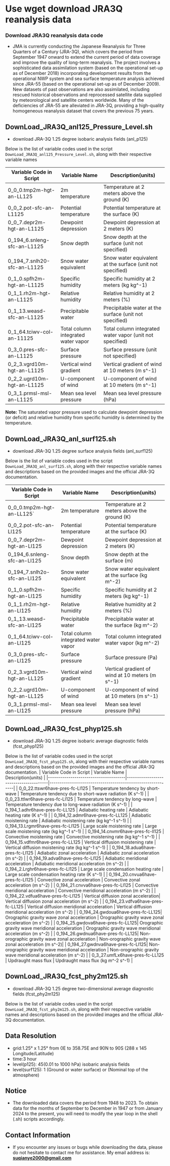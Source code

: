 # Use wget download JRA3Q reanalysis data
### Download JRA3Q reanalysis data code

- JMA is currently conducting the Japanese Reanalysis for Three Quarters of a Century (JRA-3Q), which covers the period from September 1947 onward to extend the current period of data coverage and improve the quality of long-term reanalysis. The project involves a sophisticated data assimilation system (based on the operational set-up as of December 2018) incorporating development results from the operational NWP system and sea surface temperature analysis achieved since JRA-55 (based on the operational set-up as of December 2009). New datasets of past observations are also assimilated, including rescued historical observations and reprocessed satellite data supplied by meteorological and satellite centers worldwide. Many of the deficiencies of JRA-55 are alleviated in JRA-3Q, providing a high-quality homogeneous reanalysis dataset that covers the previous 75 years.

## DownLoad_JRA3Q_anl125_Pressure_Level.sh
- download JRA-3Q 1.25 degree isobaric analysis fields (anl_p125)

Below is the list of variable codes used in the script `DownLoad_JRA3Q_anl125_Pressure_Level.sh`, along with their respective variable names


| Variable Code in Script          | Variable Name               | Description(units)                                            |
|-----------------------------------|-----------------------------|--------------------------------------------------------------|
| 0_0_0.tmp2m-hgt-an-LL125         | 2m temperature              | Temperature at 2 meters above the ground (K)               |
| 0_0_2.pot-sfc-an-L1125          | Potential temperature       | Potential temperature at the surface (K)                    |
| 0_0_7.depr2m-hgt-an-L1125       | Dewpoint depression         | Dewpoint depression at 2 meters (K)                         |
| 0_194_6.snleng-sfc-an-L1125     | Snow depth                  | Snow depth at the surface (unit not specified)              |
| 0_194_7.snlh20-sfc-an-L1125     | Snow water equivalent       | Snow water equivalent at the surface (unit not specified)    |
| 0_1_0.spfh2m-hgt-an-L1125       | Specific humidity           | Specific humidity at 2 meters (kg kg^-1)                   |
| 0_1_1.rh2m-hgt-an-L1125         | Relative humidity          | Relative humidity at 2 meters (%)                           |
| 0_1_13.weasd-sfc-an-L1125       | Precipitable water          | Precipitable water at the surface (unit not specified)      |
| 0_1_64.tciwv-col-an-11125       | Total column integrated water vapor | Total column integrated water vapor (unit not specified) |
| 0_3_0.pres-sfc-an-L1125         | Surface pressure            | Surface pressure (unit not specified)                       |
| 0_2_3.vgrd10m-hgt-an-L1125      | Vertical wind gradient      | Vertical gradient of wind at 10 meters (m s^-1)            |
| 0_2_2.ugrd10m-hgt-an-L1125      | U-component of wind         | U-component of wind at 10 meters (m s^-1)                  |
| 0_3_1.prmsl-msl-an-L1125        | Mean sea level pressure    | Mean sea level pressure (hPa)                               |


**Note:** The saturated vapor pressure used to calculate dewpoint depression (or deficit) and relative humidity from specific humidity is determined by the temperature.
## DownLoad_JRA3Q_anl_surf125.sh
- download JRA-3Q 1.25 degree surface analysis fields (anl_surf125)
  
Below is the list of variable codes used in the script `DownLoad_JRA3Q_anl_surf125.sh`, along with their respective variable names and descriptions based on the provided images and the official JRA-3Q documentation.

| Variable Code in Script          | Variable Name               | Description(units)                                         |
|-----------------------------------|-----------------------------|--------------------------------------------------------------|
| 0_0_0.tmp2m-hgt-an-LL125`      | 2m temperature              | Temperature at 2 meters above the ground (K)              |
| 0_0_2.pot-sfc-an-Ll125        | Potential temperature       | Potential temperature at the surface (K)                   |
| 0_0_7.depr2m-hgt-an-Ll125     | Dewpoint depression         | Dewpoint depression at 2 meters (K)                        |
| 0_194_6.snleng-sfc-an-Ll125   | Snow depth                  | Snow depth at the surface (m)                              |
| 0_194_7.snlh2o-sfc-an-Ll125   | Snow water equivalent       | Snow water equivalent at the surface (kg m^-2)             |
| 0_1_0.spfh2m-hgt-an-Ll125     | Specific humidity           | Specific humidity at 2 meters (kg kg^-1)                   |
| 0_1_1.rh2m-hgt-an-Ll125       | Relative humidity          | Relative humidity at 2 meters (%)                          |
| 0_1_13.weasd-sfc-an-Ll125     | Precipitable water          | Precipitable water at the surface (kg m^-2)                |
| 0_1_64.tciwv-col-an-Ll125     | Total column integrated water vapor | Total column integrated water vapor (kg m^-2)           |
| 0_3_0.pres-sfc-an-Ll125       | Surface pressure            | Surface pressure (Pa)                                      |
| 0_2_3.vgrd10m-hgt-an-LL125    | Vertical wind gradient      | Vertical gradient of wind at 10 meters (m s^-1)            |
| 0_2_2.ugrd10m-hgt-an-LL125    | U-component of wind         | U-component of wind at 10 meters (m s^-1)                   |
| 0_3_1.prmsl-msl-an-Ll125      | Mean sea level pressure    | Mean sea level pressure (hPa)                               |

## DownLoad_JRA3Q_fcst_phyp125.sh
- download JRA-3Q 1.25 degree isobaric average diagnostic fields (fcst_phyp125)

Below is the list of variable codes used in the script `DownLoad_JRA3Q_fcst_phyp125.sh`, along with their respective variable names and descriptions based on the provided images and the official JRA-3Q documentation.
| Variable Code in Script              | Variable Name                         | Description(units)                                        |
|--------------------------------------|---------------------------------------|------------------------------------------------------------|
| 0_0_22.ttswr6have-pres-fc-Ll125   | Temperature tendency by short-wave    | Temperature tendency due to short-wave radiation (K s^-1)  |
| 0_0_23.ttlwr6have-pres-fc-Ll125   | Temperature tendency by long-wave     | Temperature tendency due to long-wave radiation (K s^-1)   |
| 0_194_1.adhr6have-pres-fc-LL125   | Adiabatic heating rate                | Adiabatic heating rate (K s^-1)                           |
| 0_194_12.admr6have-pres-fc-LL125  | Adiabatic moistening rate            | Adiabatic moistening rate (kg kg^-1 s^-1)                |
| 0_194_13.Lrgmr6have-pres-fc-Ll125 | Large scale moistening rate          | Large scale moistening rate (kg kg^-1 s^-1)               |
| 0_194_14.cnvmr6have-pres-fc-ll125 | Convective moistening rate           | Convective moistening rate (kg kg^-1 s^-1)               |
| 0_194_15.vdfmr6have-pres-fc-LL125 | Vertical diffusion moistening rate   | Vertical diffusion moistening rate (kg kg^-1 s^-1)        |
| 0_194_18.adua6have-pres-fc-Ll125  | Adiabatic zonal acceleration         | Adiabatic zonal acceleration (m s^-2)                    |
| 0_194_19.adva6have-pres-fc-Ll125  | Adiabatic meridional acceleration    | Adiabatic meridional acceleration (m s^-2)               |
| 0_194_2.Lrghr6have-pres-fc-Ll125  | Large scale condensation heating rate | Large scale condensation heating rate (K s^-1)          |
| 0_194_20.cnvua6have-pres-fc-Ll125 | Convective zonal acceleration        | Convective zonal acceleration (m s^-2)                   |
| 0_194_21.cnvva6have-pres-fc-Ll125 | Convective meridional acceleration   | Convective meridional acceleration (m s^-2)              |
| 0_194_22.vdfua6have-pres-fc-Ll125 | Vertical diffusion zonal acceleration| Vertical diffusion zonal acceleration (m s^-2)         |
| 0_194_23.vdfva6have-pres-fc-LL125 | Vertical diffusion meridional acceleration | Vertical diffusion meridional acceleration (m s^-2)    |
| 0_194_24.gwdoua6have-pres-fc-LL125| Orographic gravity wave zonal acceleration | Orographic gravity wave zonal acceleration (m s^-2)  |
| 0_194_25.gwdova6have-pres-fc-LL125| Orographic gravity wave meridional acceleration | Orographic gravity wave meridional acceleration (m s^-2) |
| 0_194_26.gwdnua6have-pres-fc-LL125| Non-orographic gravity wave zonal acceleration | Non-orographic gravity wave zonal acceleration (m s^-2)|
| 0_194_27.gwdnva6have-pres-fc-Ll125| Non-orographic gravity wave meridional acceleration | Non-orographic gravity wave meridional acceleration (m s^-2) |
| 0_3_27.umfLx6have-pres-fc-LL125  | Updraught mass flux                   | Updraught mass flux (kg m^-2 s^-1)                       |

## DownLoad_JRA3Q_fcst_phy2m125.sh
- download JRA-3Q 1.25 degree two-dimensional average diagnostic fields (fcst_phy2m125)
  
Below is the list of variable codes used in the script `DownLoad_JRA3Q_fcst_phy2m125.sh`, along with their respective variable names and descriptions based on the provided images and the official JRA-3Q documentation.

## Data Resolution
- grid:1.25° x 1.25° from 0E to 358.75E and 90N to 90S (288 x 145 Longitude/Latitude)
- time:3 hour
- level(p125): 45(0.01 to 1000 hPa) isobaric analysis fields
- level(surf125): 1 (Ground or water surface) or (Nominal top of the atmosphere)

## Notice
- The downloaded data covers the period from 1948 to 2023. To obtain data for the months of September to December in 1947 or from January 2024 to the present, you will need to modify the year loop in the shell (.sh) scripts accordingly.

## Contact Information
- If you encounter any issues or bugs while downloading the data, please do not hesitate to contact me for assistance. My email address is: **suqianye2000@gmail.com**
